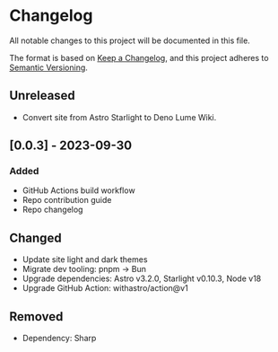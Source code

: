# Changelog

All notable changes to this project will be documented in this file.

The format is based on [Keep a Changelog](https://keepachangelog.com/en/1.1.0/),
and this project adheres to [Semantic Versioning](https://semver.org/spec/v2.0.0.html).

## Unreleased

- Convert site from Astro Starlight to Deno Lume Wiki.

## [0.0.3] - 2023-09-30

### Added

- GitHub Actions build workflow
- Repo contribution guide
- Repo changelog

## Changed

- Update site light and dark themes
- Migrate dev tooling: pnpm -> Bun
- Upgrade dependencies: Astro v3.2.0, Starlight v0.10.3, Node v18
- Upgrade GitHub Action: withastro/action@v1

## Removed

- Dependency: Sharp
